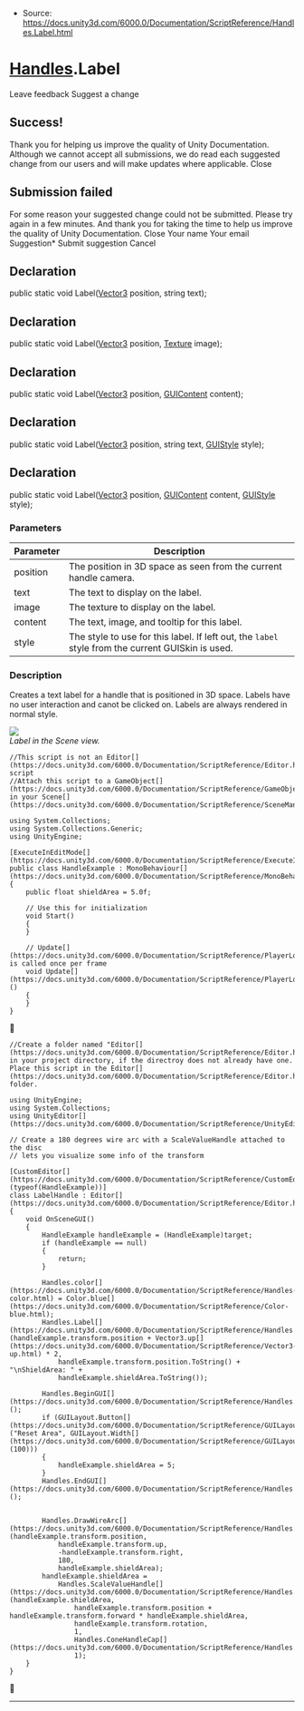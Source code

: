 * Source: https://docs.unity3d.com/6000.0/Documentation/ScriptReference/Handles.Label.html

#  [Handles](https://docs.unity3d.com/6000.0/Documentation/ScriptReference/Handles.html).Label
Leave feedback
Suggest a change
## Success!
Thank you for helping us improve the quality of Unity Documentation. Although we cannot accept all submissions, we do read each suggested change from our users and will make updates where applicable.
Close
## Submission failed
For some reason your suggested change could not be submitted. Please <a>try again</a> in a few minutes. And thank you for taking the time to help us improve the quality of Unity Documentation.
Close
Your name Your email Suggestion* Submit suggestion
Cancel
## Declaration
public static void Label([Vector3](https://docs.unity3d.com/6000.0/Documentation/ScriptReference/Vector3.html) position, string text); 
## Declaration
public static void Label([Vector3](https://docs.unity3d.com/6000.0/Documentation/ScriptReference/Vector3.html) position, [Texture](https://docs.unity3d.com/6000.0/Documentation/ScriptReference/Texture.html) image); 
## Declaration
public static void Label([Vector3](https://docs.unity3d.com/6000.0/Documentation/ScriptReference/Vector3.html) position, [GUIContent](https://docs.unity3d.com/6000.0/Documentation/ScriptReference/GUIContent.html) content); 
## Declaration
public static void Label([Vector3](https://docs.unity3d.com/6000.0/Documentation/ScriptReference/Vector3.html) position, string text, [GUIStyle](https://docs.unity3d.com/6000.0/Documentation/ScriptReference/GUIStyle.html) style); 
## Declaration
public static void Label([Vector3](https://docs.unity3d.com/6000.0/Documentation/ScriptReference/Vector3.html) position, [GUIContent](https://docs.unity3d.com/6000.0/Documentation/ScriptReference/GUIContent.html) content, [GUIStyle](https://docs.unity3d.com/6000.0/Documentation/ScriptReference/GUIStyle.html) style); 
### Parameters
Parameter | Description  
---|---  
position | The position in 3D space as seen from the current handle camera.  
text | The text to display on the label.  
image | The texture to display on the label.  
content | The text, image, and tooltip for this label.  
style | The style to use for this label. If left out, the `label` style from the current GUISkin is used.  
### Description
Creates a text label for a handle that is positioned in 3D space.
Labels have no user interaction and canot be clicked on. Labels are always rendered in normal style.  
  
![](https://docs.unity3d.com/6000.0/Documentation/StaticFiles/ScriptRefImages/HandlesLabel.png)  
_Label in the Scene view._
```
//This script is not an Editor[](https://docs.unity3d.com/6000.0/Documentation/ScriptReference/Editor.html) script
//Attach this script to a GameObject[](https://docs.unity3d.com/6000.0/Documentation/ScriptReference/GameObject.html) in your Scene[](https://docs.unity3d.com/6000.0/Documentation/ScriptReference/SceneManagement.Scene.html)  
  
using System.Collections;
using System.Collections.Generic;
using UnityEngine;  
  
[ExecuteInEditMode[](https://docs.unity3d.com/6000.0/Documentation/ScriptReference/ExecuteInEditMode.html)]
public class HandleExample : MonoBehaviour[](https://docs.unity3d.com/6000.0/Documentation/ScriptReference/MonoBehaviour.html)
{
    public float shieldArea = 5.0f;  
  
    // Use this for initialization
    void Start()
    {
    }  
  
    // Update[](https://docs.unity3d.com/6000.0/Documentation/ScriptReference/PlayerLoop.Update.html) is called once per frame
    void Update[](https://docs.unity3d.com/6000.0/Documentation/ScriptReference/PlayerLoop.Update.html)()
    {
    }
}

```

```
//Create a folder named "Editor[](https://docs.unity3d.com/6000.0/Documentation/ScriptReference/Editor.html)" in your project directory, if the directroy does not already have one. Place this script in the Editor[](https://docs.unity3d.com/6000.0/Documentation/ScriptReference/Editor.html) folder.  
  
using UnityEngine;
using System.Collections;
using UnityEditor[](https://docs.unity3d.com/6000.0/Documentation/ScriptReference/UnityEditor.html);  
  
// Create a 180 degrees wire arc with a ScaleValueHandle attached to the disc
// lets you visualize some info of the transform  
  
[CustomEditor[](https://docs.unity3d.com/6000.0/Documentation/ScriptReference/CustomEditor.html)(typeof(HandleExample))]
class LabelHandle : Editor[](https://docs.unity3d.com/6000.0/Documentation/ScriptReference/Editor.html)
{
    void OnSceneGUI()
    {
        HandleExample handleExample = (HandleExample)target;
        if (handleExample == null)
        {
            return;
        }  
  
        Handles.color[](https://docs.unity3d.com/6000.0/Documentation/ScriptReference/Handles-color.html) = Color.blue[](https://docs.unity3d.com/6000.0/Documentation/ScriptReference/Color-blue.html);
        Handles.Label[](https://docs.unity3d.com/6000.0/Documentation/ScriptReference/Handles.Label.html)(handleExample.transform.position + Vector3.up[](https://docs.unity3d.com/6000.0/Documentation/ScriptReference/Vector3-up.html) * 2,
            handleExample.transform.position.ToString() + "\nShieldArea: " +
            handleExample.shieldArea.ToString());  
  
        Handles.BeginGUI[](https://docs.unity3d.com/6000.0/Documentation/ScriptReference/Handles.BeginGUI.html)();
        if (GUILayout.Button[](https://docs.unity3d.com/6000.0/Documentation/ScriptReference/GUILayout.Button.html)("Reset Area", GUILayout.Width[](https://docs.unity3d.com/6000.0/Documentation/ScriptReference/GUILayout.Width.html)(100)))
        {
            handleExample.shieldArea = 5;
        }
        Handles.EndGUI[](https://docs.unity3d.com/6000.0/Documentation/ScriptReference/Handles.EndGUI.html)();  
  

        Handles.DrawWireArc[](https://docs.unity3d.com/6000.0/Documentation/ScriptReference/Handles.DrawWireArc.html)(handleExample.transform.position,
            handleExample.transform.up,
            -handleExample.transform.right,
            180,
            handleExample.shieldArea);
        handleExample.shieldArea =
            Handles.ScaleValueHandle[](https://docs.unity3d.com/6000.0/Documentation/ScriptReference/Handles.ScaleValueHandle.html)(handleExample.shieldArea,
                handleExample.transform.position + handleExample.transform.forward * handleExample.shieldArea,
                handleExample.transform.rotation,
                1,
                Handles.ConeHandleCap[](https://docs.unity3d.com/6000.0/Documentation/ScriptReference/Handles.ConeHandleCap.html),
                1);
    }
}

```

* * *
